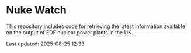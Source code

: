# Nuke Watch

This repository includes code for retrieving the latest information available on the output of EDF nuclear power plants in the UK.

Last updated: 2025-08-25 12:33